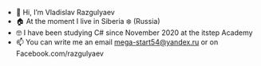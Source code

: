 - 👋 Hi, I’m Vladislav Razgulyaev
- 🏠 At the moment I live in Siberia ❄️ (Russia)
- 🤓 I have been studying C# since November 2020 at the itstep Academy
- 📫 You can write me an email mega-start54@yandex.ru or on Facebook.com/razgulyaev

<!---
Razgulyaev/Razgulyaev is a ✨ special ✨ repository because its `README.md` (this file) appears on your GitHub profile.
You can click the Preview link to take a look at your changes.
--->
